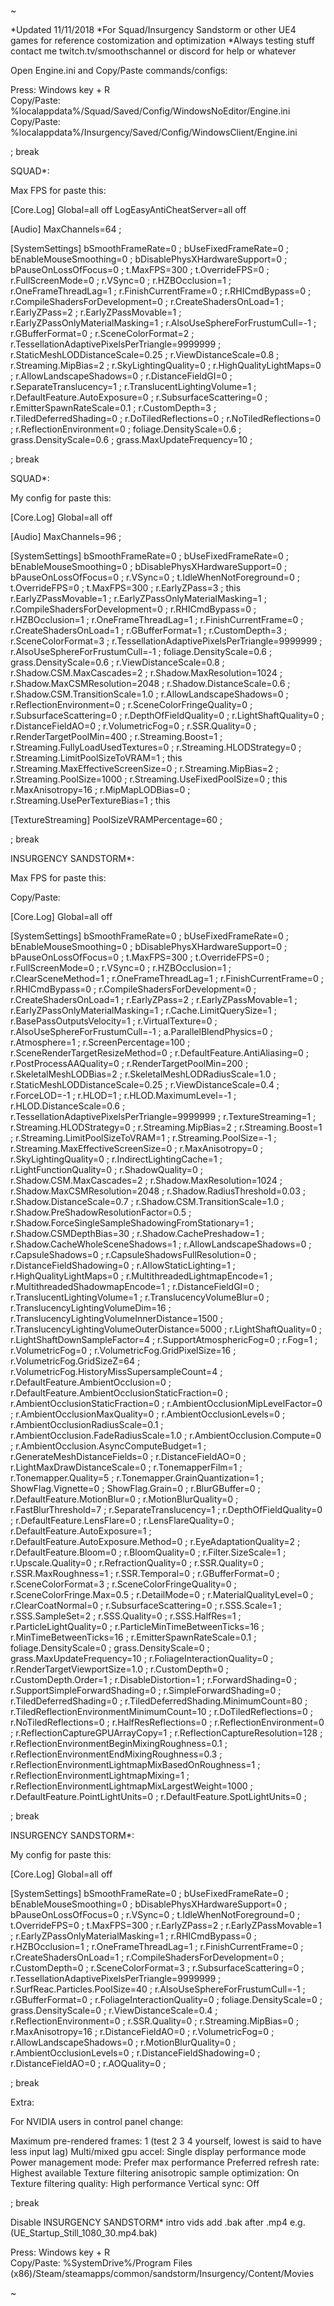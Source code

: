~

*Updated 11/11/2018
*For Squad/Insurgency Sandstorm or other UE4 games for reference costomization and optimization 
*Always testing stuff contact me twitch.tv/smoothschannel or discord for help or whatever

Open Engine.ini and Copy/Paste commands/configs:

Press:         Windows key + R      
Copy/Paste:    %localappdata%/Squad/Saved/Config/WindowsNoEditor/Engine.ini 
Copy/Paste:    %localappdata%/Insurgency/Saved/Config/WindowsClient/Engine.ini 

; break 

SQUAD*:

Max FPS for paste this:

[Core.Log]
Global=all off
LogEasyAntiCheatServer=all off

[Audio]
MaxChannels=64 ;

[SystemSettings]
bSmoothFrameRate=0 ;
bUseFixedFrameRate=0 ;
bEnableMouseSmoothing=0 ;
bDisablePhysXHardwareSupport=0 ;
bPauseOnLossOfFocus=0 ;
t.MaxFPS=300 ;
t.OverrideFPS=0 ;
r.FullScreenMode=0 ;
r.VSync=0 ;
r.HZBOcclusion=1 ;
r.OneFrameThreadLag=1 ;
r.FinishCurrentFrame=0 ;
r.RHICmdBypass=0 ;
r.CompileShadersForDevelopment=0 ;
r.CreateShadersOnLoad=1 ;
r.EarlyZPass=2 ;
r.EarlyZPassMovable=1 ;
r.EarlyZPassOnlyMaterialMasking=1 ;
r.AlsoUseSphereForFrustumCull=-1 ;
r.GBufferFormat=0 ;
r.SceneColorFormat=2 ;
r.TessellationAdaptivePixelsPerTriangle=9999999 ;
r.StaticMeshLODDistanceScale=0.25 ;
r.ViewDistanceScale=0.8 ;
r.Streaming.MipBias=2 ;
r.SkyLightingQuality=0 ;
r.HighQualityLightMaps=0 ;
r.AllowLandscapeShadows=0 ;
r.DistanceFieldGI=0 ;
r.SeparateTranslucency=1 ;
r.TranslucentLightingVolume=1 ;
r.DefaultFeature.AutoExposure=0 ;
r.SubsurfaceScattering=0 ;
r.EmitterSpawnRateScale=0.1 ;
r.CustomDepth=3 ;
r.TiledDeferredShading=0 ;
r.DoTiledReflections=0 ;
r.NoTiledReflections=0 ;
r.ReflectionEnvironment=0 ;
foliage.DensityScale=0.6 ;
grass.DensityScale=0.6 ;
grass.MaxUpdateFrequency=10 ;

; break 

SQUAD*:

My config for paste this:

[Core.Log]
Global=all off

[Audio]
MaxChannels=96 ;

[SystemSettings]
bSmoothFrameRate=0 ;
bUseFixedFrameRate=0 ;
bEnableMouseSmoothing=0 ;
bDisablePhysXHardwareSupport=0 ;
bPauseOnLossOfFocus=0 ;
r.VSync=0 ;
t.IdleWhenNotForeground=0 ;
t.OverrideFPS=0 ;
t.MaxFPS=300 ;
r.EarlyZPass=3 ; this
r.EarlyZPassMovable=1 ;
r.EarlyZPassOnlyMaterialMasking=1 ;
r.CompileShadersForDevelopment=0 ;
r.RHICmdBypass=0 ;
r.HZBOcclusion=1 ;
r.OneFrameThreadLag=1 ;
r.FinishCurrentFrame=0 ;
r.CreateShadersOnLoad=1 ;
r.GBufferFormat=1 ;
r.CustomDepth=3 ;
r.SceneColorFormat=3 ;
r.TessellationAdaptivePixelsPerTriangle=9999999 ;
r.AlsoUseSphereForFrustumCull=-1 ;
foliage.DensityScale=0.6 ;
grass.DensityScale=0.6 ;
r.ViewDistanceScale=0.8 ;
r.Shadow.CSM.MaxCascades=2 ;
r.Shadow.MaxResolution=1024 ;
r.Shadow.MaxCSMResolution=2048 ;
r.Shadow.DistanceScale=0.6 ;
r.Shadow.CSM.TransitionScale=1.0 ;
r.AllowLandscapeShadows=0 ;
r.ReflectionEnvironment=0 ;
r.SceneColorFringeQuality=0 ;
r.SubsurfaceScattering=0 ;
r.DepthOfFieldQuality=0 ;
r.LightShaftQuality=0 ;
r.DistanceFieldAO=0 ;
r.VolumetricFog=0 ;
r.SSR.Quality=0 ;
r.RenderTargetPoolMin=400 ;
r.Streaming.Boost=1 ;
r.Streaming.FullyLoadUsedTextures=0 ;
r.Streaming.HLODStrategy=0 ;
r.Streaming.LimitPoolSizeToVRAM=1 ; this
r.Streaming.MaxEffectiveScreenSize=0 ;
r.Streaming.MipBias=2 ;
r.Streaming.PoolSize=1000 ;
r.Streaming.UseFixedPoolSize=0 ; this
r.MaxAnisotropy=16 ;
r.MipMapLODBias=0 ;
r.Streaming.UsePerTextureBias=1 ; this

[TextureStreaming]
PoolSizeVRAMPercentage=60 ;

; break 

INSURGENCY SANDSTORM*:

Max FPS for paste this:

Copy/Paste:  

[Core.Log]
Global=all off

[SystemSettings]
bSmoothFrameRate=0 ;
bUseFixedFrameRate=0 ;
bEnableMouseSmoothing=0 ;
bDisablePhysXHardwareSupport=0 ;
bPauseOnLossOfFocus=0 ;
t.MaxFPS=300 ;
t.OverrideFPS=0 ;
r.FullScreenMode=0 ;
r.VSync=0 ;
r.HZBOcclusion=1 ;
r.ClearSceneMethod=1 ;
r.OneFrameThreadLag=1 ;
r.FinishCurrentFrame=0 ;
r.RHICmdBypass=0 ;
r.CompileShadersForDevelopment=0 ;
r.CreateShadersOnLoad=1 ;
r.EarlyZPass=2 ;
r.EarlyZPassMovable=1 ;
r.EarlyZPassOnlyMaterialMasking=1 ;
r.Cache.LimitQuerySize=1 ;
r.BasePassOutputsVelocity=1 ;
r.VirtualTexture=0 ;
r.AlsoUseSphereForFrustumCull=-1 ;
a.ParallelBlendPhysics=0 ;
r.Atmosphere=1 ;
r.ScreenPercentage=100 ;
r.SceneRenderTargetResizeMethod=0 ;
r.DefaultFeature.AntiAliasing=0 ;
r.PostProcessAAQuality=0 ;
r.RenderTargetPoolMin=200 ;
r.SkeletalMeshLODBias=2 ;
r.SkeletalMeshLODRadiusScale=1.0 ;
r.StaticMeshLODDistanceScale=0.25 ;
r.ViewDistanceScale=0.4 ;
r.ForceLOD=-1 ;
r.HLOD=1 ;
r.HLOD.MaximumLevel=-1 ;
r.HLOD.DistanceScale=0.6 ;
r.TessellationAdaptivePixelsPerTriangle=9999999 ;
r.TextureStreaming=1 ;
r.Streaming.HLODStrategy=0 ;
r.Streaming.MipBias=2 ;
r.Streaming.Boost=1 ;
r.Streaming.LimitPoolSizeToVRAM=1 ;
r.Streaming.PoolSize=-1 ;
r.Streaming.MaxEffectiveScreenSize=0 ;
r.MaxAnisotropy=0 ;
r.SkyLightingQuality=0 ;
r.IndirectLightingCache=1 ;
r.LightFunctionQuality=0 ;
r.ShadowQuality=0 ;
r.Shadow.CSM.MaxCascades=2 ;
r.Shadow.MaxResolution=1024 ;
r.Shadow.MaxCSMResolution=2048 ;
r.Shadow.RadiusThreshold=0.03 ;
r.Shadow.DistanceScale=0.7 ;
r.Shadow.CSM.TransitionScale=1.0 ;
r.Shadow.PreShadowResolutionFactor=0.5 ;
r.Shadow.ForceSingleSampleShadowingFromStationary=1 ;
r.Shadow.CSMDepthBias=30 ;
r.Shadow.CachePreshadow=1 ;
r.Shadow.CacheWholeSceneShadows=1 ;
r.AllowLandscapeShadows=0 ;
r.CapsuleShadows=0 ;
r.CapsuleShadowsFullResolution=0 ;
r.DistanceFieldShadowing=0 ;
r.AllowStaticLighting=1 ;
r.HighQualityLightMaps=0 ;
r.MultithreadedLightmapEncode=1 ;
r.MultithreadedShadowmapEncode=1 ;
r.DistanceFieldGI=0 ;
r.TranslucentLightingVolume=1 ;
r.TranslucencyVolumeBlur=0 ;
r.TranslucencyLightingVolumeDim=16 ;
r.TranslucencyLightingVolumeInnerDistance=1500 ;
r.TranslucencyLightingVolumeOuterDistance=5000 ;
r.LightShaftQuality=0 ;
r.LightShaftDownSampleFactor=4 ;
r.SupportAtmosphericFog=0 ;
r.Fog=1 ;
r.VolumetricFog=0 ;
r.VolumetricFog.GridPixelSize=16 ;
r.VolumetricFog.GridSizeZ=64 ;
r.VolumetricFog.HistoryMissSupersampleCount=4 ;
r.DefaultFeature.AmbientOcclusion=0 ;
r.DefaultFeature.AmbientOcclusionStaticFraction=0 ;
r.AmbientOcclusionStaticFraction=0 ;
r.AmbientOcclusionMipLevelFactor=0 ;
r.AmbientOcclusionMaxQuality=0 ;
r.AmbientOcclusionLevels=0 ;
r.AmbientOcclusionRadiusScale=0.1 ; 
r.AmbientOcclusion.FadeRadiusScale=1.0 ;
r.AmbientOcclusion.Compute=0 ;
r.AmbientOcclusion.AsyncComputeBudget=1 ; 
r.GenerateMeshDistanceFields=0 ;
r.DistanceFieldAO=0 ;
r.LightMaxDrawDistanceScale=0 ;
r.TonemapperFilm=1 ;
r.Tonemapper.Quality=5 ;
r.Tonemapper.GrainQuantization=1 ;
ShowFlag.Vignette=0 ;
ShowFlag.Grain=0 ;
r.BlurGBuffer=0 ;
r.DefaultFeature.MotionBlur=0 ;
r.MotionBlurQuality=0 ;
r.FastBlurThreshold=7 ;
r.SeparateTranslucency=1 ;
r.DepthOfFieldQuality=0 ;
r.DefaultFeature.LensFlare=0 ;
r.LensFlareQuality=0 ;
r.DefaultFeature.AutoExposure=1 ;
r.DefaultFeature.AutoExposure.Method=0 ;
r.EyeAdaptationQuality=2 ;
r.DefaultFeature.Bloom=0 ;
r.BloomQuality=0 ;
r.Filter.SizeScale=1 ;
r.Upscale.Quality=0 ;
r.RefractionQuality=0 ;
r.SSR.Quality=0 ;
r.SSR.MaxRoughness=1 ;
r.SSR.Temporal=0 ;
r.GBufferFormat=0 ;
r.SceneColorFormat=3 ;
r.SceneColorFringeQuality=0 ;
r.SceneColorFringe.Max=0.5 ;
r.DetailMode=0 ;
r.MaterialQualityLevel=0 ;
r.ClearCoatNormal=0 ;
r.SubsurfaceScattering=0 ;
r.SSS.Scale=1 ;
r.SSS.SampleSet=2 ;
r.SSS.Quality=0 ;
r.SSS.HalfRes=1 ;
r.ParticleLightQuality=0 ;
r.ParticleMinTimeBetweenTicks=16 ;
r.MinTimeBetweenTicks=16 ;
r.EmitterSpawnRateScale=0.1 ;
foliage.DensityScale=0 ;
grass.DensityScale=0 ;
grass.MaxUpdateFrequency=10 ;
r.FoliageInteractionQuality=0 ;
r.RenderTargetViewportSize=1.0 ;
r.CustomDepth=0 ;
r.CustomDepth.Order=1 ;
r.DisableDistortion=1 ;
r.ForwardShading=0 ;
r.SupportSimpleForwardShading=0 ;
r.SimpleForwardShading=0 ;
r.TiledDeferredShading=0 ;
r.TiledDeferredShading.MinimumCount=80 ;
r.TiledReflectionEnvironmentMinimumCount=10 ;
r.DoTiledReflections=0 ; 
r.NoTiledReflections=0 ;
r.HalfResReflections=0 ;
r.ReflectionEnvironment=0 ;
r.ReflectionCaptureGPUArrayCopy=1 ;
r.ReflectionCaptureResolution=128 ;
r.ReflectionEnvironmentBeginMixingRoughness=0.1 ;
r.ReflectionEnvironmentEndMixingRoughness=0.3 ;
r.ReflectionEnvironmentLightmapMixBasedOnRoughness=1 ;
r.ReflectionEnvironmentLightmapMixing=1 ;
r.ReflectionEnvironmentLightmapMixLargestWeight=1000 ;
r.DefaultFeature.PointLightUnits=0 ;
r.DefaultFeature.SpotLightUnits=0 ;

; break 

INSURGENCY SANDSTORM*:

My config for paste this: 

[Core.Log]
Global=all off

[SystemSettings]
bSmoothFrameRate=0 ;
bUseFixedFrameRate=0 ;
bEnableMouseSmoothing=0 ;
bDisablePhysXHardwareSupport=0 ;
bPauseOnLossOfFocus=0 ;
r.VSync=0 ;
t.IdleWhenNotForeground=0 ;
t.OverrideFPS=0 ;
t.MaxFPS=300 ;
r.EarlyZPass=2 ;
r.EarlyZPassMovable=1 ;
r.EarlyZPassOnlyMaterialMasking=1 ;
r.RHICmdBypass=0 ;
r.HZBOcclusion=1 ;
r.OneFrameThreadLag=1 ;
r.FinishCurrentFrame=0 ;
r.CreateShadersOnLoad=1 ;
r.CompileShadersForDevelopment=0 ;
r.CustomDepth=0 ;
r.SceneColorFormat=3 ;
r.SubsurfaceScattering=0 ;
r.TessellationAdaptivePixelsPerTriangle=9999999 ;
r.SurfReac.Particles.PoolSize=40 ;
r.AlsoUseSphereForFrustumCull=-1 ;
r.GBufferFormat=0 ;
r.FoliageInteractionQuality=0 ;
foliage.DensityScale=0 ;
grass.DensityScale=0 ;
r.ViewDistanceScale=0.4 ;
r.ReflectionEnvironment=0 ;
r.SSR.Quality=0 ;
r.Streaming.MipBias=0 ;
r.MaxAnisotropy=16 ;
r.DistanceFieldAO=0 ;
r.VolumetricFog=0 ;
r.AllowLandscapeShadows=0 ;
r.MotionBlurQuality=0 ;
r.AmbientOcclusionLevels=0 ;
r.DistanceFieldShadowing=0 ;
r.DistanceFieldAO=0 ;
r.AOQuality=0 ;

; break 

Extra:

For NVIDIA users in control panel change:

Maximum pre-rendered frames: 1  (test 2 3 4 yourself, lowest is said to have less input lag)
Multi/mixed gpu accel: Single display performance mode
Power management mode: Prefer max performance
Preferred refresh rate: Highest available
Texture filtering anisotropic sample optimization: On
Texture filtering quality: High performance
Vertical sync: Off

; break 

Disable INSURGENCY SANDSTORM* intro vids add .bak after .mp4 e.g. (UE_Startup_Still_1080_30.mp4.bak)

Press:         Windows key + R    
Copy/Paste:    %SystemDrive%/Program Files (x86)/Steam/steamapps/common/sandstorm/Insurgency/Content/Movies

~
